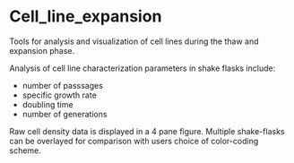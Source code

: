 # Cell_line_expansion

Tools for analysis and visualization of cell lines during the thaw and expansion phase.

Analysis of cell line characterization parameters in shake flasks include:
  - number of passsages
  - specific growth rate
  - doubling time
  - number of generations 

Raw cell density data is displayed in a 4 pane figure. Multiple shake-flasks can be overlayed 
for comparison with users choice of color-coding scheme. 
